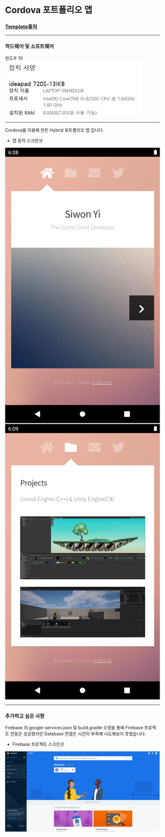 # Cordova 포트폴리오 앱    

### [Template출처](https://html5up.net/)    

---    

### 하드웨어 및 소프트웨어    

윈도우 10    
![Spec](./IMG/Spec.JPG)

---    

Cordova를 이용해 만든 Hybrid 포트폴리오 앱 입니다.    

* 앱 동작 스크린샷    

![SC1](./Portfolio01.png)
![SC2](./Portfolio02.png)

---    

### 추가하고 싶은 사항

Firebase 의 google-services.json 및 build.gradle 수정을 통해 Firebase 프로젝트 연동은 성공했지만 Database 연결은 시간이 부족해 시도해보지 못했습니다.    

* Firebase 프로젝트 스크린샷    

![Alt text](./IMG/FirebaseIMG.JPG)
